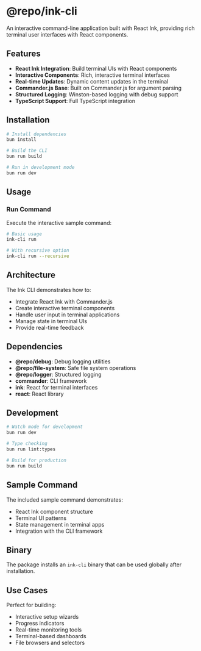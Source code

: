 # @repo/ink-cli

An interactive command-line application built with React Ink, providing rich terminal user interfaces with React components.

## Features

- **React Ink Integration**: Build terminal UIs with React components
- **Interactive Components**: Rich, interactive terminal interfaces
- **Real-time Updates**: Dynamic content updates in the terminal
- **Commander.js Base**: Built on Commander.js for argument parsing
- **Structured Logging**: Winston-based logging with debug support
- **TypeScript Support**: Full TypeScript integration

## Installation

```bash
# Install dependencies
bun install

# Build the CLI
bun run build

# Run in development mode
bun run dev
```

## Usage

### Run Command

Execute the interactive sample command:

```bash
# Basic usage
ink-cli run

# With recursive option
ink-cli run --recursive
```

## Architecture

The Ink CLI demonstrates how to:

- Integrate React Ink with Commander.js
- Create interactive terminal components
- Handle user input in terminal applications
- Manage state in terminal UIs
- Provide real-time feedback

## Dependencies

- **@repo/debug**: Debug logging utilities
- **@repo/file-system**: Safe file system operations  
- **@repo/logger**: Structured logging
- **commander**: CLI framework
- **ink**: React for terminal interfaces
- **react**: React library

## Development

```bash
# Watch mode for development
bun run dev

# Type checking
bun run lint:types

# Build for production
bun run build
```

## Sample Command

The included sample command demonstrates:

- React Ink component structure
- Terminal UI patterns
- State management in terminal apps
- Integration with the CLI framework

## Binary

The package installs an `ink-cli` binary that can be used globally after installation.

## Use Cases

Perfect for building:

- Interactive setup wizards
- Progress indicators
- Real-time monitoring tools
- Terminal-based dashboards
- File browsers and selectors
